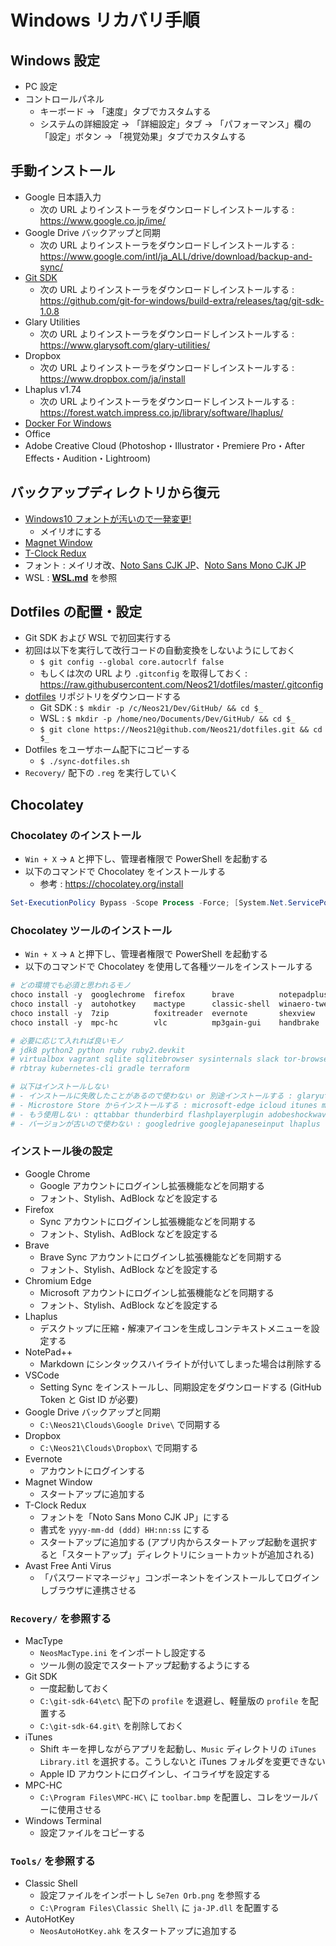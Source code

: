 # Windows リカバリ手順


## Windows 設定

- PC 設定
- コントロールパネル
    - キーボード → 「速度」タブでカスタムする
    - システムの詳細設定 → 「詳細設定」タブ → 「パフォーマンス」欄の「設定」ボタン → 「視覚効果」タブでカスタムする


## 手動インストール

- Google 日本語入力
    - 次の URL よりインストーラをダウンロードしインストールする : <https://www.google.co.jp/ime/>
- Google Drive バックアップと同期
    - 次の URL よりインストーラをダウンロードしインストールする : <https://www.google.com/intl/ja_ALL/drive/download/backup-and-sync/>
- [Git SDK](https://github.com/git-for-windows/build-extra/releases)
    - 次の URL よりインストーラをダウンロードしインストールする : <https://github.com/git-for-windows/build-extra/releases/tag/git-sdk-1.0.8>
- Glary Utilities
    - 次の URL よりインストーラをダウンロードしインストールする : <https://www.glarysoft.com/glary-utilities/>
- Dropbox
    - 次の URL よりインストーラをダウンロードしインストールする : <https://www.dropbox.com/ja/install>
- Lhaplus v1.74
    - 次の URL よりインストーラをダウンロードしインストールする : <https://forest.watch.impress.co.jp/library/software/lhaplus/>
- [Docker For Windows](https://docs.docker.com/docker-for-windows/install/)
- Office
- Adobe Creative Cloud (Photoshop・Illustrator・Premiere Pro・After Effects・Audition・Lightroom)


## バックアップディレクトリから復元

- [Windows10 フォントが汚いので一発変更!](https://forest.watch.impress.co.jp/library/software/win10fontchg/)
    - メイリオにする
- [Magnet Window](https://www.vector.co.jp/soft/dl/winnt/util/se175660.html)
- [T-Clock Redux](https://github.com/White-Tiger/T-Clock/releases)
- フォント : メイリオ改、[Noto Sans CJK JP](https://www.google.com/get/noto/#sans-jpan)、[Noto Sans Mono CJK JP](https://www.google.com/get/noto/#serif-jpan)
- WSL : __[WSL.md](./WSL.md)__ を参照


## Dotfiles の配置・設定

- Git SDK および WSL で初回実行する
- 初回は以下を実行して改行コードの自動変換をしないようにしておく
    - `$ git config --global core.autocrlf false`
    - もしくは次の URL より `.gitconfig` を取得しておく : <https://raw.githubusercontent.com/Neos21/dotfiles/master/.gitconfig>
- [dotfiles](https://github.com/Neos21/dotfiles) リポジトリをダウンロードする
    - Git SDK : `$ mkdir -p /c/Neos21/Dev/GitHub/ && cd $_`
    - WSL : `$ mkdir -p /home/neo/Documents/Dev/GitHub/ && cd $_`
    - `$ git clone https://Neos21@github.com/Neos21/dotfiles.git && cd $_`
- Dotfiles をユーザホーム配下にコピーする
    - `$ ./sync-dotfiles.sh`
- `Recovery/` 配下の `.reg` を実行していく


## Chocolatey

### Chocolatey のインストール

- `Win + X` → `A` と押下し、管理者権限で PowerShell を起動する
- 以下のコマンドで Chocolatey をインストールする
    - 参考 : <https://chocolatey.org/install>

```ps1
Set-ExecutionPolicy Bypass -Scope Process -Force; [System.Net.ServicePointManager]::SecurityProtocol = [System.Net.ServicePointManager]::SecurityProtocol -bor 3072; iex ((New-Object System.Net.WebClient).DownloadString('https://chocolatey.org/install.ps1'))
```

### Chocolatey ツールのインストール

- `Win + X` → `A` と押下し、管理者権限で PowerShell を起動する
- 以下のコマンドで Chocolatey を使用して各種ツールをインストールする

```ps1
# どの環境でも必須と思われるモノ
choco install -y  googlechrome  firefox      brave          notepadplusplus  vscode
choco install -y  autohotkey    mactype      classic-shell  winaero-tweaker  chocolateygui
choco install -y  7zip          foxitreader  evernote       shexview         nodist
choco install -y  mpc-hc        vlc          mp3gain-gui    handbrake        avastfreeantivirus

# 必要に応じて入れれば良いモノ
# jdk8 python2 python ruby ruby2.devkit
# virtualbox vagrant sqlite sqlitebrowser sysinternals slack tor-browser
# rbtray kubernetes-cli gradle terraform

# 以下はインストールしない
# - インストールに失敗したことがあるので使わない or 別途インストールする : glaryutilities-free google-backup-and-sync dropbox
# - Microstore Store からインストールする : microsoft-edge icloud itunes microsoft-windows-terminal
# - もう使用しない : qttabbar thunderbird flashplayerplugin adobeshockwaveplayer adobereader k-litecodecpackfull vcxsrv
# - バージョンが古いので使わない : googledrive googlejapaneseinput lhaplus
```

### インストール後の設定

- Google Chrome
    - Google アカウントにログインし拡張機能などを同期する
    - フォント、Stylish、AdBlock などを設定する
- Firefox
    - Sync アカウントにログインし拡張機能などを同期する
    - フォント、Stylish、AdBlock などを設定する
- Brave
    - Brave Sync アカウントにログインし拡張機能などを同期する
    - フォント、Stylish、AdBlock などを設定する
- Chromium Edge
    - Microsoft アカウントにログインし拡張機能などを同期する
    - フォント、Stylish、AdBlock などを設定する
- Lhaplus
    - デスクトップに圧縮・解凍アイコンを生成しコンテキストメニューを設定する
- NotePad++
    - Markdown にシンタックスハイライトが付いてしまった場合は削除する
- VSCode
    - Setting Sync をインストールし、同期設定をダウンロードする (GitHub Token と Gist ID が必要)
- Google Drive バックアップと同期
    - `C:\Neos21\Clouds\Google Drive\` で同期する
- Dropbox
    - `C:\Neos21\Clouds\Dropbox\` で同期する
- Evernote
    - アカウントにログインする
- Magnet Window
    - スタートアップに追加する
- T-Clock Redux
    - フォントを「Noto Sans Mono CJK JP」にする
    - 書式を `yyyy-mm-dd (ddd) HH:nn:ss` にする
    - スタートアップに追加する (アプリ内からスタートアップ起動を選択すると「スタートアップ」ディレクトリにショートカットが追加される)
- Avast Free Anti Virus
    - 「パスワードマネージャ」コンポーネントをインストールしてログインしブラウザに連携させる

### `Recovery/` を参照する

- MacType
    - `NeosMacType.ini` をインポートし設定する
    - ツール側の設定でスタートアップ起動するようにする
- Git SDK
    - 一度起動しておく
    - `C:\git-sdk-64\etc\` 配下の `profile` を退避し、軽量版の `profile` を配置する
    - `C:\git-sdk-64.git\` を削除しておく
- iTunes
    - Shift キーを押しながらアプリを起動し、`Music` ディレクトリの `iTunes Library.itl` を選択する。こうしないと iTunes フォルダを変更できない
    - Apple ID アカウントにログインし、イコライザを設定する
- MPC-HC
    - `C:\Program Files\MPC-HC\` に `toolbar.bmp` を配置し、コレをツールバーに使用させる
- Windows Terminal
    - 設定ファイルをコピーする

### `Tools/` を参照する

- Classic Shell
    - 設定ファイルをインポートし `Se7en Orb.png` を参照する
    - `C:\Program Files\Classic Shell\` に `ja-JP.dll` を配置する
- AutoHotKey
    - `NeosAutoHotKey.ahk` をスタートアップに追加する
